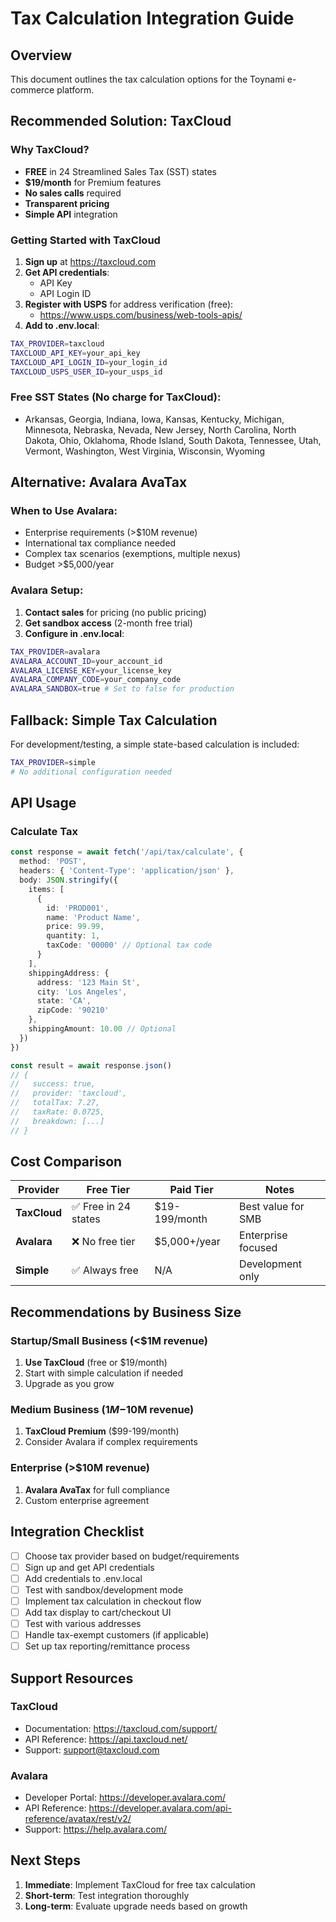 # Tax Calculation Integration Guide

## Overview

This document outlines the tax calculation options for the Toynami e-commerce platform.

## Recommended Solution: TaxCloud

### Why TaxCloud?
- **FREE** in 24 Streamlined Sales Tax (SST) states
- **$19/month** for Premium features
- **No sales calls** required
- **Transparent pricing**
- **Simple API** integration

### Getting Started with TaxCloud

1. **Sign up** at https://taxcloud.com
2. **Get API credentials**:
   - API Key
   - API Login ID
3. **Register with USPS** for address verification (free):
   - https://www.usps.com/business/web-tools-apis/
4. **Add to .env.local**:
```bash
TAX_PROVIDER=taxcloud
TAXCLOUD_API_KEY=your_api_key
TAXCLOUD_API_LOGIN_ID=your_login_id
TAXCLOUD_USPS_USER_ID=your_usps_id
```

### Free SST States (No charge for TaxCloud):
- Arkansas, Georgia, Indiana, Iowa, Kansas, Kentucky, Michigan, Minnesota, Nebraska, Nevada, New Jersey, North Carolina, North Dakota, Ohio, Oklahoma, Rhode Island, South Dakota, Tennessee, Utah, Vermont, Washington, West Virginia, Wisconsin, Wyoming

## Alternative: Avalara AvaTax

### When to Use Avalara:
- Enterprise requirements (>$10M revenue)
- International tax compliance needed
- Complex tax scenarios (exemptions, multiple nexus)
- Budget >$5,000/year

### Avalara Setup:
1. **Contact sales** for pricing (no public pricing)
2. **Get sandbox access** (2-month free trial)
3. **Configure in .env.local**:
```bash
TAX_PROVIDER=avalara
AVALARA_ACCOUNT_ID=your_account_id
AVALARA_LICENSE_KEY=your_license_key
AVALARA_COMPANY_CODE=your_company_code
AVALARA_SANDBOX=true # Set to false for production
```

## Fallback: Simple Tax Calculation

For development/testing, a simple state-based calculation is included:
```bash
TAX_PROVIDER=simple
# No additional configuration needed
```

## API Usage

### Calculate Tax
```typescript
const response = await fetch('/api/tax/calculate', {
  method: 'POST',
  headers: { 'Content-Type': 'application/json' },
  body: JSON.stringify({
    items: [
      {
        id: 'PROD001',
        name: 'Product Name',
        price: 99.99,
        quantity: 1,
        taxCode: '00000' // Optional tax code
      }
    ],
    shippingAddress: {
      address: '123 Main St',
      city: 'Los Angeles',
      state: 'CA',
      zipCode: '90210'
    },
    shippingAmount: 10.00 // Optional
  })
})

const result = await response.json()
// {
//   success: true,
//   provider: 'taxcloud',
//   totalTax: 7.27,
//   taxRate: 0.0725,
//   breakdown: [...]
// }
```

## Cost Comparison

| Provider | Free Tier | Paid Tier | Notes |
|----------|-----------|-----------|-------|
| **TaxCloud** | ✅ Free in 24 states | $19-199/month | Best value for SMB |
| **Avalara** | ❌ No free tier | $5,000+/year | Enterprise focused |
| **Simple** | ✅ Always free | N/A | Development only |

## Recommendations by Business Size

### Startup/Small Business (<$1M revenue)
1. **Use TaxCloud** (free or $19/month)
2. Start with simple calculation if needed
3. Upgrade as you grow

### Medium Business ($1M-$10M revenue)
1. **TaxCloud Premium** ($99-199/month)
2. Consider Avalara if complex requirements

### Enterprise (>$10M revenue)
1. **Avalara AvaTax** for full compliance
2. Custom enterprise agreement

## Integration Checklist

- [ ] Choose tax provider based on budget/requirements
- [ ] Sign up and get API credentials
- [ ] Add credentials to .env.local
- [ ] Test with sandbox/development mode
- [ ] Implement tax calculation in checkout flow
- [ ] Add tax display to cart/checkout UI
- [ ] Test with various addresses
- [ ] Handle tax-exempt customers (if applicable)
- [ ] Set up tax reporting/remittance process

## Support Resources

### TaxCloud
- Documentation: https://taxcloud.com/support/
- API Reference: https://api.taxcloud.net/
- Support: support@taxcloud.com

### Avalara
- Developer Portal: https://developer.avalara.com/
- API Reference: https://developer.avalara.com/api-reference/avatax/rest/v2/
- Support: https://help.avalara.com/

## Next Steps

1. **Immediate**: Implement TaxCloud for free tax calculation
2. **Short-term**: Test integration thoroughly
3. **Long-term**: Evaluate upgrade needs based on growth
